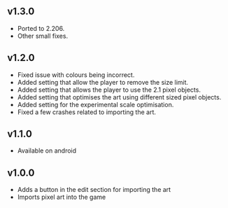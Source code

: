 ## v1.3.0

 * Ported to 2.206.
 * Other small fixes.

## v1.2.0

 * Fixed issue with colours being incorrect.
 * Added setting that allow the player to remove the size limit.
 * Added setting that allows the player to use the 2.1 pixel objects.
 * Added setting that optimises the art using different sized pixel objects.
 * Added setting for the experimental scale optimisation.
 * Fixed a few crashes related to importing the art.

## v1.1.0

 * Available on android

## v1.0.0

 * Adds a button in the edit section for importing the art
 * Imports pixel art into the game
